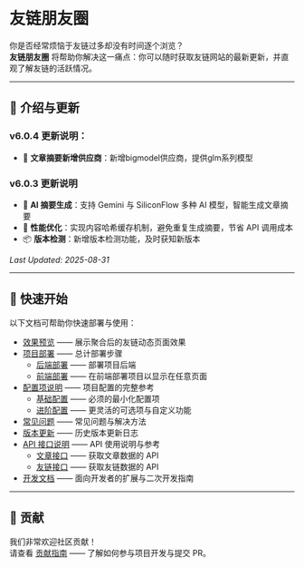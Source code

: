 # 友链朋友圈

你是否经常烦恼于友链过多却没有时间逐个浏览？  
**友链朋友圈** 将帮助你解决这一痛点：你可以随时获取友链网站的最新更新，并直观了解友链的活跃情况。

---

## 📢 介绍与更新

### v6.0.4 更新说明：

- 🤖 **文章摘要新增供应商**：新增bigmodel供应商，提供glm系列模型

### v6.0.3 更新说明

- 🤖 **AI 摘要生成**：支持 Gemini 与 SiliconFlow 多种 AI 模型，智能生成文章摘要  
- 🚀 **性能优化**：实现内容哈希缓存机制，避免重复生成摘要，节省 API 调用成本  
- 📦 **版本检测**：新增版本检测功能，及时获知新版本  

_Last Updated: 2025-08-31_

---

## 🚀 快速开始

以下文档可帮助你快速部署与使用：

- [效果预览](/docs/preview) —— 展示聚合后的友链动态页面效果  
- [项目部署](/docs/deployment/) —— 总计部署步骤
  - [后端部署](/docs/deployment/backend) —— 部署项目后端
  - [前端部署](/docs/deployment/frontend) —— 在前端部署项目以显示在任意页面
- [配置项说明](/docs/configuration/) —— 项目配置的完整参考  
  - [基础配置](/docs/configuration/basic) —— 必须的最小化配置项  
  - [进阶配置](/docs/configuration/advanced) —— 更灵活的可选项与自定义功能  
- [常见问题](/docs/faq) —— 常见问题与解决方法  
- [版本更新](/docs/changelog) —— 历史版本更新日志  
- [API 接口说明](/docs/api/) —— API 使用说明与参考  
  - [文章接口](/docs/api/articles) —— 获取文章数据的 API  
  - [友链接口](/docs/api/friends) —— 获取友链数据的 API  
- [开发文档](/docs/development/) —— 面向开发者的扩展与二次开发指南  

---

## 🤝 贡献

我们非常欢迎社区贡献！  
请查看 [贡献指南](/contributing/) —— 了解如何参与项目开发与提交 PR。
